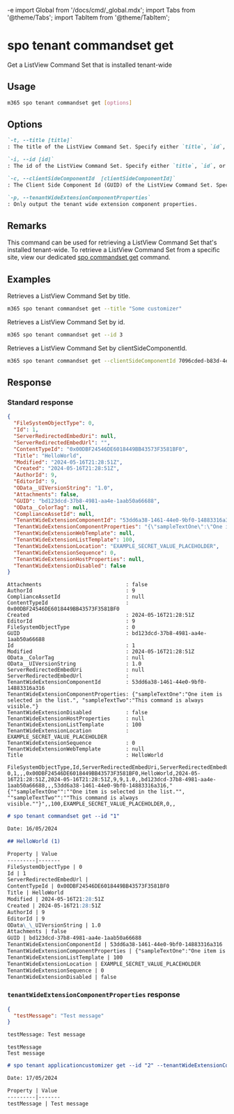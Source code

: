 -e <!-- DISCLAIMER: All secrets, passwords, and sensitive values in this document are examples only and not real credentials. -->
import Global from '/docs/cmd/_global.mdx';
import Tabs from '@theme/Tabs';
import TabItem from '@theme/TabItem';

# spo tenant commandset get

Get a ListView Command Set that is installed tenant-wide

## Usage

```sh
m365 spo tenant commandset get [options]
```

## Options

```md definition-list
`-t, --title [title]`
: The title of the ListView Command Set. Specify either `title`, `id`, or `clientSideComponentId`.

`-i, --id [id]`
: The id of the ListView Command Set. Specify either `title`, `id`, or `clientSideComponentId`.

`-c, --clientSideComponentId  [clientSideComponentId]`
: The Client Side Component Id (GUID) of the ListView Command Set. Specify either `title`, `id`, or `clientSideComponentId`.

`-p, --tenantWideExtensionComponentProperties`
: Only output the tenant wide extension component properties.
```

<Global />

## Remarks

This command can be used for retrieving a ListView Command Set that's installed tenant-wide. To retrieve a ListView Command Set from a specific site, view our dedicated [spo commandset get](../commandset/commandset-get.mdx) command.

## Examples

Retrieves a ListView Command Set by title.

```sh
m365 spo tenant commandset get --title "Some customizer"
```

Retrieves a ListView Command Set by id.

```sh
m365 spo tenant commandset get --id 3
```

Retrieves a ListView Command Set by clientSideComponentId.

```sh
m365 spo tenant commandset get --clientSideComponentId 7096cded-b83d-4eab-96f0-df477ed7c0bc
```

## Response

### Standard response

<Tabs>
  <TabItem value="JSON">

  ```json
  {
    "FileSystemObjectType": 0,
    "Id": 1,
    "ServerRedirectedEmbedUri": null,
    "ServerRedirectedEmbedUrl": "",
    "ContentTypeId": "0x00DBF24546DE6018449BB43573F3581BF0",
    "Title": "HelloWorld",
    "Modified": "2024-05-16T21:28:51Z",
    "Created": "2024-05-16T21:28:51Z",
    "AuthorId": 9,
    "EditorId": 9,
    "OData__UIVersionString": "1.0",
    "Attachments": false,
    "GUID": "bd123dcd-37b8-4981-aa4e-1aab50a66688",
    "OData__ColorTag": null,
    "ComplianceAssetId": null,
    "TenantWideExtensionComponentId": "53dd6a38-1461-44e0-9bf0-14883316a316",
    "TenantWideExtensionComponentProperties": "{\"sampleTextOne\":\"One item is selected in the list.\", \"sampleTextTwo\":\"This command is always visible.\"}",
    "TenantWideExtensionWebTemplate": null,
    "TenantWideExtensionListTemplate": 100,
    "TenantWideExtensionLocation": "EXAMPLE_SECRET_VALUE_PLACEHOLDER",
    "TenantWideExtensionSequence": 0,
    "TenantWideExtensionHostProperties": null,
    "TenantWideExtensionDisabled": false
  }
  ```

  </TabItem>
  <TabItem value="Text">

  ```text
  Attachments                           : false
  AuthorId                              : 9
  ComplianceAssetId                     : null
  ContentTypeId                         : 0x00DBF24546DE6018449BB43573F3581BF0
  Created                               : 2024-05-16T21:28:51Z
  EditorId                              : 9
  FileSystemObjectType                  : 0
  GUID                                  : bd123dcd-37b8-4981-aa4e-1aab50a66688
  Id                                    : 1
  Modified                              : 2024-05-16T21:28:51Z
  OData__ColorTag                       : null
  OData__UIVersionString                : 1.0
  ServerRedirectedEmbedUri              : null
  ServerRedirectedEmbedUrl              :
  TenantWideExtensionComponentId        : 53dd6a38-1461-44e0-9bf0-14883316a316
  TenantWideExtensionComponentProperties: {"sampleTextOne":"One item is selected in the list.", "sampleTextTwo":"This command is always visible."}
  TenantWideExtensionDisabled           : false
  TenantWideExtensionHostProperties     : null
  TenantWideExtensionListTemplate       : 100
  TenantWideExtensionLocation           : EXAMPLE_SECRET_VALUE_PLACEHOLDER
  TenantWideExtensionSequence           : 0
  TenantWideExtensionWebTemplate        : null
  Title                                 : HelloWorld
  ```

  </TabItem>
  <TabItem value="CSV">

  ```csv
  FileSystemObjectType,Id,ServerRedirectedEmbedUri,ServerRedirectedEmbedUrl,ContentTypeId,Title,Modified,Created,AuthorId,EditorId,OData__UIVersionString,Attachments,GUID,OData__ColorTag,ComplianceAssetId,TenantWideExtensionComponentId,TenantWideExtensionComponentProperties,TenantWideExtensionWebTemplate,TenantWideExtensionListTemplate,TenantWideExtensionLocation,TenantWideExtensionSequence,TenantWideExtensionHostProperties,TenantWideExtensionDisabled
  0,1,,,0x00DBF24546DE6018449BB43573F3581BF0,HelloWorld,2024-05-16T21:28:51Z,2024-05-16T21:28:51Z,9,9,1.0,,bd123dcd-37b8-4981-aa4e-1aab50a66688,,,53dd6a38-1461-44e0-9bf0-14883316a316,"{""sampleTextOne"":""One item is selected in the list."", ""sampleTextTwo"":""This command is always visible.""}",,100,EXAMPLE_SECRET_VALUE_PLACEHOLDER,0,,
  ```

  </TabItem>
  <TabItem value="Markdown">

  ```md
  # spo tenant commandset get --id "1"

  Date: 16/05/2024

  ## HelloWorld (1)

  Property | Value
  ---------|-------
  FileSystemObjectType | 0
  Id | 1
  ServerRedirectedEmbedUrl |
  ContentTypeId | 0x00DBF24546DE6018449BB43573F3581BF0
  Title | HelloWorld
  Modified | 2024-05-16T21:28:51Z
  Created | 2024-05-16T21:28:51Z
  AuthorId | 9
  EditorId | 9
  OData\_\_UIVersionString | 1.0
  Attachments | false
  GUID | bd123dcd-37b8-4981-aa4e-1aab50a66688
  TenantWideExtensionComponentId | 53dd6a38-1461-44e0-9bf0-14883316a316
  TenantWideExtensionComponentProperties | {"sampleTextOne":"One item is selected in the list.", "sampleTextTwo":"This command is always visible."}
  TenantWideExtensionListTemplate | 100
  TenantWideExtensionLocation | EXAMPLE_SECRET_VALUE_PLACEHOLDER
  TenantWideExtensionSequence | 0
  TenantWideExtensionDisabled | false
  ```

  </TabItem>
</Tabs>

### `tenantWideExtensionComponentProperties` response

<Tabs>
  <TabItem value="JSON">

  ```json
  {
    "testMessage": "Test message"
  }
  ```

  </TabItem>
  <TabItem value="Text">

  ```txt
  testMessage: Test message
  ```

  </TabItem>
  <TabItem value="CSV">

  ```csv
  testMessage
  Test message
  ```

  </TabItem>
  <TabItem value="Markdown">

  ```md
  # spo tenant applicationcustomizer get --id "2" --tenantWideExtensionComponentProperties "true"

  Date: 17/05/2024

  Property | Value
  ---------|-------
  testMessage | Test message
  ```
  
  </TabItem>
</Tabs>
